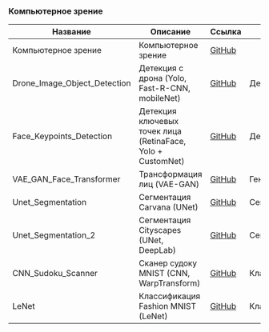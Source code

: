 
### Компьютерное зрение


| Название                   | Описание                       | Ссылка                                       |     Тип                           |
|----------------------------|--------------------------------|----------------------------------------------|-----------------------------------|
| Компьютерное зрение        |Компьютерное зрение             | [GitHub](https://github.com/MALeyman/projects/tree/main/ML/CV)  |                 |
| Drone_Image_Object_Detection |Детекция с дрона (Yolo, Fast-R-CNN, mobileNet)     | [GitHub](https://github.com/MALeyman/projects/tree/main/ML/CV/Drone_Image_Object_Detection)  | Детекция |
| Face_Keypoints_Detection     |Детекция ключевых точек лица (RetinaFace, Yolo + CustomNet) | [GitHub](https://github.com/MALeyman/projects/tree/main/ML/CV/Face_Keypoints_Detection)  | Детекция  |
| VAE_GAN_Face_Transformer     |Трансформация лиц (VAE-GAN)     | [GitHub](https://github.com/MALeyman/projects/blob/main/ML/CV/VAE_GAN_Face_Transformer/vae_gan.ipynb)  | Генерация  |
| Unet_Segmentation           |Сегментация Carvana (UNet)           | [GitHub](https://github.com/MALeyman/projects/blob/main/ML/CV/Unet_Segmentation/unet_segmentation.ipynb)  | Сегментация |
| Unet_Segmentation_2         |Сегментация Cityscapes  (UNet, DeepLab)           | [GitHub](https://github.com/MALeyman/projects/tree/main/ML/CV/Unet_Segmentation_2)  | Сегментация |
| CNN_Sudoku_Scanner        |Сканер судоку MNIST (CNN, WarpTransform)      | [GitHub](https://github.com/MALeyman/projects/blob/main/ML/CV/CNN_Sudoku_Scanner/sudoku_scanner.ipynb)  | Классификация |
| LeNet        | Классификация Fashion MNIST (LeNet)      | [GitHub](https://github.com/MALeyman/projects/blob/main/ML/CV/LeNet/LeNet.ipynb)  | Классификация |
